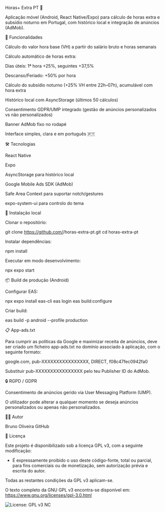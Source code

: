 Horas+ Extra PT 🚀

Aplicação móvel (Android, React Native/Expo) para cálculo de horas extra e subsídio noturno em Portugal, com histórico local e integração de anúncios (AdMob).

📱 Funcionalidades

Cálculo do valor hora base (VH) a partir do salário bruto e horas semanais

Cálculo automático de horas extra:

Dias úteis: 1ª hora +25%, seguintes +37,5%

Descanso/Feriado: +50% por hora

Cálculo do subsídio noturno (+25% VH entre 22h–07h), acumulável com hora extra

Histórico local com AsyncStorage (últimos 50 cálculos)

Consentimento GDPR/UMP integrado (gestão de anúncios personalizados vs não personalizados)

Banner AdMob fixo no rodapé

Interface simples, clara e em português 🇵🇹

🛠️ Tecnologias

React Native

Expo

AsyncStorage
 para histórico local

Google Mobile Ads SDK
 (AdMob)

Safe Area Context
 para suportar notch/gestures

expo-system-ui
 para controlo do tema

🚀 Instalação local

Clonar o repositório:

git clone https://github.com/<teu-username>/horas-extra-pt.git
cd horas-extra-pt


Instalar dependências:

npm install


Executar em modo desenvolvimento:

npx expo start

📦 Build de produção (Android)

Configurar EAS:

npx expo install eas-cli
eas login
eas build:configure


Criar build:

eas build -p android --profile production

📋 App-ads.txt

Para cumprir as políticas da Google e maximizar receita de anúncios, deve ser criado um ficheiro app-ads.txt no domínio associado à aplicação, com o seguinte formato:

google.com, pub-XXXXXXXXXXXXXXXX, DIRECT, f08c47fec0942fa0


Substituir pub-XXXXXXXXXXXXXXXX pelo teu Publisher ID do AdMob.

🔒 RGPD / GDPR

Consentimento de anúncios gerido via User Messaging Platform (UMP).

O utilizador pode alterar a qualquer momento se deseja anúncios personalizados ou apenas não personalizados.

🧑‍💻 Autor

Bruno Oliveira
GitHub

📜 Licença

Este projeto é disponibilizado sob a licença GPL v3, com a seguinte modificação:
- É expressamente proibido o uso deste código-fonte, total ou parcial, para fins
  comerciais ou de monetização, sem autorização prévia e escrita do autor.


Todas as restantes condições da GPL v3 aplicam-se.

O texto completo da GNU GPL v3 encontra-se disponível em:
https://www.gnu.org/licenses/gpl-3.0.html

![License: GPL v3 NC](https://img.shields.io/badge/License-GPLv3--NC-blue.svg)

  

